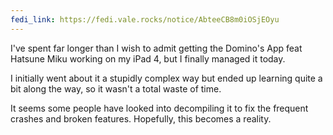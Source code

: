 ```yaml
---
fedi_link: https://fedi.vale.rocks/notice/AbteeCB8m0iOSjEOyu
---
```


I've spent far longer than I wish to admit getting the Domino's App feat Hatsune Miku working on my iPad 4, but I finally managed it today.

I initially went about it a stupidly complex way but ended up learning quite a bit along the way, so it wasn't a total waste of time.

It seems some people have looked into decompiling it to fix the frequent crashes and broken features. Hopefully, this becomes a reality.
